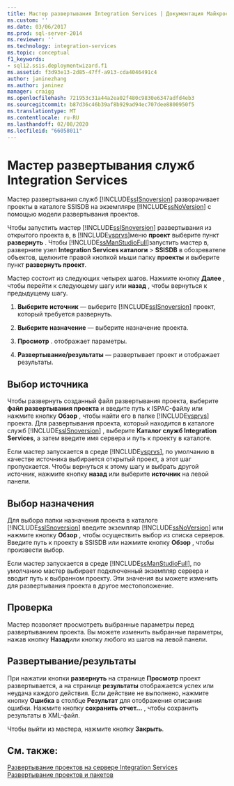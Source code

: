 ```yaml
---
title: Мастер развертывания Integration Services | Документация Майкрософт
ms.custom: ''
ms.date: 03/06/2017
ms.prod: sql-server-2014
ms.reviewer: ''
ms.technology: integration-services
ms.topic: conceptual
f1_keywords:
- sql12.ssis.deploymentwizard.f1
ms.assetid: f3d93e13-2d85-47ff-a913-cda4046491c4
author: janinezhang
ms.author: janinez
manager: craigg
ms.openlocfilehash: 721953c31a44a2ea02f480c9830e6347adfd4eb3
ms.sourcegitcommit: b87d36c46b39af8b929ad94ec707dee8800950f5
ms.translationtype: MT
ms.contentlocale: ru-RU
ms.lasthandoff: 02/08/2020
ms.locfileid: "66058011"
---
```

# <a name="integration-services-deployment-wizard"></a>Мастер развертывания служб Integration Services
  Мастер развертывания служб [!INCLUDE[ssISnoversion](../includes/ssisnoversion-md.md)] разворачивает проекты в каталоге SSISDB на экземпляре [!INCLUDE[ssNoVersion](../includes/ssnoversion-md.md)] с помощью модели развертывания проектов.  
  
 Чтобы запустить мастер [!INCLUDE[ssISnoversion](../includes/ssisnoversion-md.md)] развертывания из открытого проекта в, в [!INCLUDE[vsprvs](../includes/vsprvs-md.md)]меню **проект** выберите пункт **развернуть** . Чтобы [!INCLUDE[ssManStudioFull](../includes/ssmanstudiofull-md.md)]запустить мастер в, разверните узел **Integration Services каталоги** > **SSISDB** в обозревателе объектов, щелкните правой кнопкой мыши папку **проекты** и выберите пункт **развернуть проект**.  
  
 Мастер состоит из следующих четырех шагов. Нажмите кнопку **Далее** , чтобы перейти к следующему шагу или **назад** , чтобы вернуться к предыдущему шагу.  
  
1.  **Выберите источник** — выберите [!INCLUDE[ssISnoversion](../includes/ssisnoversion-md.md)] проект, который требуется развернуть.  
  
2.  **Выберите назначение** — выберите назначение проекта.  
  
3.  **Просмотр** . отображает параметры.  
  
4.  **Развертывание/результаты** — развертывает проект и отображает результаты.  
  
## <a name="select-source"></a>Выбор источника  
 Чтобы развернуть созданный файл развертывания проекта, выберите **файл развертывания проекта** и введите путь к ISPAC-файлу или нажмите кнопку **Обзор** , чтобы найти его в папке [!INCLUDE[vsprvs](../includes/vsprvs-md.md)] проекта. Для развертывания проекта, который находится в каталоге служб [!INCLUDE[ssISnoversion](../includes/ssisnoversion-md.md)] , выберите **Каталог служб Integration Services**, а затем введите имя сервера и путь к проекту в каталоге.  
  
 Если мастер запускается в среде [!INCLUDE[vsprvs](../includes/vsprvs-md.md)], по умолчанию в качестве источника выбирается открытый проект, а этот шаг пропускается. Чтобы вернуться к этому шагу и выбрать другой источник, нажмите кнопку **назад** или выберите **источник** на левой панели.  
  
## <a name="select-destination"></a>Выбор назначения  
 Для выбора папки назначения проекта в каталоге [!INCLUDE[ssISnoversion](../includes/ssisnoversion-md.md)] введите экземпляр [!INCLUDE[ssNoVersion](../includes/ssnoversion-md.md)] или нажмите кнопку **Обзор** , чтобы осуществить выбор из списка серверов. Введите путь к проекту в SSISDB или нажмите кнопку **Обзор** , чтобы произвести выбор.  
  
 Если мастер запускается в среде [!INCLUDE[ssManStudioFull](../includes/ssmanstudiofull-md.md)], по умолчанию мастер выбирает подключенный экземпляр сервера и вводит путь к выбранном проекту. Эти значения вы можете изменить для развертывания проекта в другое местоположение.  
  
## <a name="review"></a>Проверка  
 Мастер позволяет просмотреть выбранные параметры перед развертыванием проекта. Вы можете изменить выбранные параметры, нажав кнопку **Назад**или кнопку любого из шагов на левой панели.  
  
## <a name="deployresults"></a>Развертывание/результаты  
 При нажатии кнопки **развернуть** на странице **Просмотр** проект развертывается, а на странице **результаты** отображается успех или неудача каждого действия. Если действие не выполнено, нажмите кнопку **Ошибка** в столбце **Результат** для отображения описания ошибки. Нажмите кнопку **сохранить отчет...** , чтобы сохранить результаты в XML-файл.  
  
 Чтобы выйти из мастера, нажмите кнопку **Закрыть**.  
  
## <a name="see-also"></a>См. также:  
 [Развертывание проектов на сервере Integration Services](../../2014/integration-services/deploy-projects-to-integration-services-server.md)   
 [Развертывание проектов и пакетов](packages/deploy-integration-services-ssis-projects-and-packages.md)  
  
  
